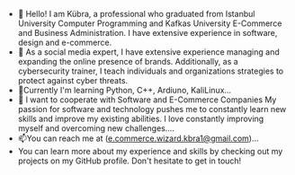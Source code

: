 - 👋 Hello! I am Kübra, a professional who graduated from Istanbul University Computer Programming and Kafkas University E-Commerce and Business Administration. I have extensive experience in software, design and e-commerce.
- 👀 As a social media expert, I have extensive experience managing and expanding the online presence of brands. Additionally, as a cybersecurity trainer, I teach individuals and organizations strategies to protect against cyber threats.
- 🌱Currently I'm learning Python, C++, Ardiuno, KaliLinux...
- 💞️ I want to cooperate with Software and E-Commerce Companies My passion for software and technology pushes me to constantly learn new skills and improve my existing abilities. I love constantly improving myself and overcoming new challenges....
- 📫You can reach me at (e.commerce.wizard.kbra1@gmail.com)...
- You can learn more about my experience and skills by checking out my projects on my GitHub profile. Don't hesitate to get in touch!

<!---
Kubranra/Kubranra is a private ✨ repository because 'README.md' (this file) appears in your GitHub profile.
You can click the Preview link to take a look at your changes.
--->
